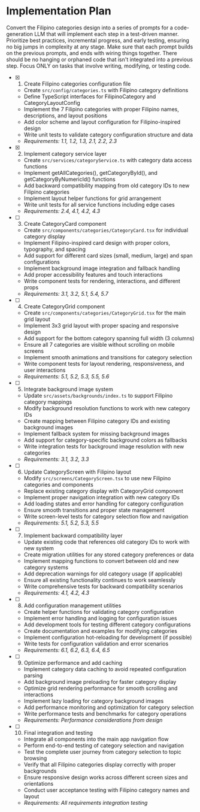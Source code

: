 # Implementation Plan

Convert the Filipino categories design into a series of prompts for a code-generation LLM that will implement each step in a test-driven manner. Prioritize best practices, incremental progress, and early testing, ensuring no big jumps in complexity at any stage. Make sure that each prompt builds on the previous prompts, and ends with wiring things together. There should be no hanging or orphaned code that isn't integrated into a previous step. Focus ONLY on tasks that involve writing, modifying, or testing code.

- [x] 1. Create Filipino categories configuration file







  - Create `src/config/categories.ts` with Filipino category definitions
  - Define TypeScript interfaces for FilipinoCategory and CategoryLayoutConfig
  - Implement the 7 Filipino categories with proper Filipino names, descriptions, and layout positions
  - Add color scheme and layout configuration for Filipino-inspired design
  - Write unit tests to validate category configuration structure and data
  - _Requirements: 1.1, 1.2, 1.3, 2.1, 2.2, 2.3_

- [x] 2. Implement category service layer





  - Create `src/services/categoryService.ts` with category data access functions
  - Implement getAllCategories(), getCategoryById(), and getCategoryByNumericId() functions
  - Add backward compatibility mapping from old category IDs to new Filipino categories
  - Implement layout helper functions for grid arrangement
  - Write unit tests for all service functions including edge cases
  - _Requirements: 2.4, 4.1, 4.2, 4.3_

- [ ] 3. Create CategoryCard component
  - Create `src/components/categories/CategoryCard.tsx` for individual category display
  - Implement Filipino-inspired card design with proper colors, typography, and spacing
  - Add support for different card sizes (small, medium, large) and span configurations
  - Implement background image integration and fallback handling
  - Add proper accessibility features and touch interactions
  - Write component tests for rendering, interactions, and different props
  - _Requirements: 3.1, 3.2, 5.1, 5.4, 5.7_

- [ ] 4. Create CategoryGrid component
  - Create `src/components/categories/CategoryGrid.tsx` for the main grid layout
  - Implement 3x3 grid layout with proper spacing and responsive design
  - Add support for the bottom category spanning full width (3 columns)
  - Ensure all 7 categories are visible without scrolling on mobile screens
  - Implement smooth animations and transitions for category selection
  - Write component tests for layout rendering, responsiveness, and user interactions
  - _Requirements: 5.1, 5.2, 5.3, 5.5, 5.6_

- [ ] 5. Integrate background image system
  - Update `src/assets/backgrounds/index.ts` to support Filipino category mappings
  - Modify background resolution functions to work with new category IDs
  - Create mapping between Filipino category IDs and existing background images
  - Implement fallback system for missing background images
  - Add support for category-specific background colors as fallbacks
  - Write integration tests for background image resolution with new categories
  - _Requirements: 3.1, 3.2, 3.3_

- [ ] 6. Update CategoryScreen with Filipino layout
  - Modify `src/screens/CategoryScreen.tsx` to use new Filipino categories and components
  - Replace existing category display with CategoryGrid component
  - Implement proper navigation integration with new category IDs
  - Add loading states and error handling for category configuration
  - Ensure smooth transitions and proper state management
  - Write screen-level tests for category selection flow and navigation
  - _Requirements: 5.1, 5.2, 5.3, 5.5_

- [ ] 7. Implement backward compatibility layer
  - Update existing code that references old category IDs to work with new system
  - Create migration utilities for any stored category preferences or data
  - Implement mapping functions to convert between old and new category systems
  - Add deprecation warnings for old category usage (if applicable)
  - Ensure all existing functionality continues to work seamlessly
  - Write comprehensive tests for backward compatibility scenarios
  - _Requirements: 4.1, 4.2, 4.3_

- [ ] 8. Add configuration management utilities
  - Create helper functions for validating category configuration
  - Implement error handling and logging for configuration issues
  - Add development tools for testing different category configurations
  - Create documentation and examples for modifying categories
  - Implement configuration hot-reloading for development (if possible)
  - Write tests for configuration validation and error scenarios
  - _Requirements: 6.1, 6.2, 6.3, 6.4, 6.5_

- [ ] 9. Optimize performance and add caching
  - Implement category data caching to avoid repeated configuration parsing
  - Add background image preloading for faster category display
  - Optimize grid rendering performance for smooth scrolling and interactions
  - Implement lazy loading for category background images
  - Add performance monitoring and optimization for category selection
  - Write performance tests and benchmarks for category operations
  - _Requirements: Performance considerations from design_

- [ ] 10. Final integration and testing
  - Integrate all components into the main app navigation flow
  - Perform end-to-end testing of category selection and navigation
  - Test the complete user journey from category selection to topic browsing
  - Verify that all Filipino categories display correctly with proper backgrounds
  - Ensure responsive design works across different screen sizes and orientations
  - Conduct user acceptance testing with Filipino category names and layout
  - _Requirements: All requirements integration testing_